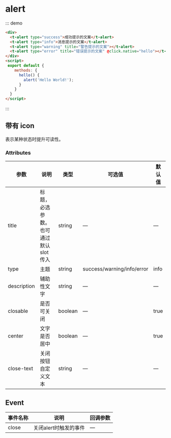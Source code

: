 # alert

::: demo

```html
<div>
  <t-alert type="success">成功提示的文案</t-alert>
  <t-alert type="info">消息提示的文案</t-alert>
  <t-alert type="warning" title="警告提示的文案"></t-alert>
  <t-alert type="error" title="错误提示的文案" @click.native="hello"></t-alert>
</div>
<script>
 export default {
    methods: {
      hello() {
        alert('Hello World!');
      }
    }
  }
</script>
```

:::

## 带有 icon

表示某种状态时提升可读性。

### Attributes

| 参数        | 说明                                   | 类型    | 可选值                     | 默认值 |
| ----------- | -------------------------------------- | ------- | -------------------------- | ------ |
| title       | 标题，必选参数。也可通过默认 slot 传入 | string  | —                          | —      |
| type        | 主题                                   | string  | success/warning/info/error | info   |
| description | 辅助性文字                             | string  | —                          | —      |
| closable    | 是否可关闭                             | boolean | —                          | true   |
| center      | 文字是否居中                           | boolean | —                          | true   |
| close-text  | 关闭按钮自定义文本                     | string  | —                          | —      |

## Event

| 事件名称 | 说明                  | 回调参数 |
| -------- | --------------------- | -------- |
| close    | 关闭alert时触发的事件 | —        |
